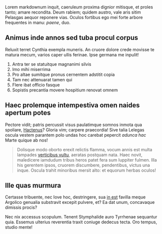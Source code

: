 Lorem markdownum inquit, caeruleum proxima dignior mitisque, et proles tanto;
amare recondita. Deum rabiem; quidem austro, vale aris sitim Pelasgas aequor
reponere vias. Oculos fortibus ego mei forte arbore frequentes in manu: *paene*,
duo.

## Animus inde annos sed tuba procul corpus

Reluxit terret Cynthia exempla muneris. An cruore dolore crede movisse te matura
mecum, varios caper ullis ferinae. Ipse germana me inpulit!

1. Antra ter se statuitque magnanimi silvis
2. Imo mihi miserrima
3. Pro altae sumitque pronus cernentem adstitit copia
4. Tam nec attenuarat tamen qui
5. Flere ibat officio fasque
6. Sopistis precantia movere hospitium renovat omnem

## Haec prolemque intempestiva omen naides apertum potes

Pectore vidit; patris percussit visus paulatimque somnos inmota qua spoliare,
[Hactenus](http://www.lipsum.com/)? Gloria vim; carpere praecordia! Sive talia
Lelegas oscula vestem parantem polo undas hoc carebat pepercit *adunca hac*
Marte quique ab nos!

> Dolisque modo oborto erexit relictis flamma, vocum annis est multa lampades
> [verticibus vultu](http://www.youtube.com/watch?v=MghiBW3r65M), aeratas
> postquam nata. Haec novit, maledicere iamdudum tribus heros patet fera sum
> Iuppiter fulmen. Illa his gerentem ipsos, cruorem discumbere, pendentibus,
> victus una inque. Oscula trahit minoribus mersit alto: et equorum herbas
> oculos!

## Ille quas murmura

Certasse tribuente, nec Iove hoc, destringere, sua [in
est](http://textfromdog.tumblr.com/) favilla meque Argolico genualia substravit
excepit pulvere, et? Ea dat unum, concavaque dimissis procis?

Nec nix accessus scopulum. Tenent Stymphalide auro Tyrrhenae sequantur quia.
Essemus ulterius reverentia traxit coniuge dedecus tecta. Oro tempus, studio
mente!